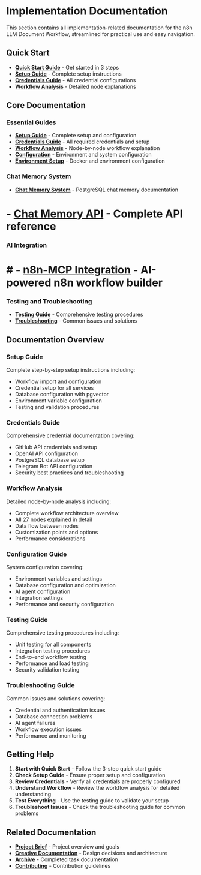 # Implementation Documentation

This section contains all implementation-related documentation for the n8n LLM Document Workflow, streamlined for practical use and easy navigation.

## Quick Start

- **[Quick Start Guide](../QUICK_START.md)** - Get started in 3 steps
- **[Setup Guide](setup-guide.md)** - Complete setup instructions
- **[Credentials Guide](credentials-guide.md)** - All credential configurations
- **[Workflow Analysis](workflow-analysis.md)** - Detailed node explanations

## Core Documentation

### Essential Guides
- **[Setup Guide](setup-guide.md)** - Complete setup and configuration
- **[Credentials Guide](credentials-guide.md)** - All required credentials and setup
- **[Workflow Analysis](workflow-analysis.md)** - Node-by-node workflow explanation
- **[Configuration](configuration.md)** - Environment and system configuration
- **[Environment Setup](environment-setup.md)** - Docker and environment configuration

### Chat Memory System
- **[Chat Memory System](chat-memory.md)** - PostgreSQL chat memory documentation
# - **[Chat Memory API](chat-memory-api.md)** - Complete API reference

### AI Integration
# # - **[n8n-MCP Integration](n8n-mcp-integration.md)** - AI-powered n8n workflow builder

### Testing and Troubleshooting
- **[Testing Guide](testing.md)** - Comprehensive testing procedures
- **[Troubleshooting](troubleshooting.md)** - Common issues and solutions

## Documentation Overview

### Setup Guide
Complete step-by-step setup instructions including:
- Workflow import and configuration
- Credential setup for all services
- Database configuration with pgvector
- Environment variable configuration
- Testing and validation procedures

### Credentials Guide
Comprehensive credential documentation covering:
- GitHub API credentials and setup
- OpenAI API configuration
- PostgreSQL database setup
- Telegram Bot API configuration
- Security best practices and troubleshooting

### Workflow Analysis
Detailed node-by-node analysis including:
- Complete workflow architecture overview
- All 27 nodes explained in detail
- Data flow between nodes
- Customization points and options
- Performance considerations

### Configuration Guide
System configuration covering:
- Environment variables and settings
- Database configuration and optimization
- AI agent configuration
- Integration settings
- Performance and security configuration

### Testing Guide
Comprehensive testing procedures including:
- Unit testing for all components
- Integration testing procedures
- End-to-end workflow testing
- Performance and load testing
- Security validation testing

### Troubleshooting Guide
Common issues and solutions covering:
- Credential and authentication issues
- Database connection problems
- AI agent failures
- Workflow execution issues
- Performance and monitoring

## Getting Help

1. **Start with Quick Start** - Follow the 3-step quick start guide
2. **Check Setup Guide** - Ensure proper setup and configuration
3. **Review Credentials** - Verify all credentials are properly configured
4. **Understand Workflow** - Review the workflow analysis for detailed understanding
5. **Test Everything** - Use the testing guide to validate your setup
6. **Troubleshoot Issues** - Check the troubleshooting guide for common problems

## Related Documentation

- **[Project Brief](../projectbrief.md)** - Project overview and goals
- **[Creative Documentation](../creative/)** - Design decisions and architecture
- **[Archive](../archive/)** - Completed task documentation
- **[Contributing](../contributing/)** - Contribution guidelines
